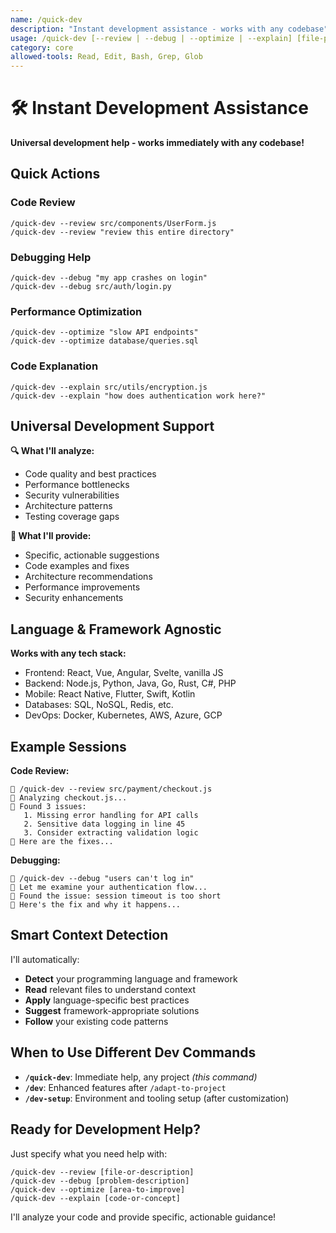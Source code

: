 ```yaml
---
name: /quick-dev
description: "Instant development assistance - works with any codebase"
usage: /quick-dev [--review | --debug | --optimize | --explain] [file-path]
category: core
allowed-tools: Read, Edit, Bash, Grep, Glob
---
```


# 🛠️ Instant Development Assistance

**Universal development help - works immediately with any codebase!**

## Quick Actions

### Code Review
```
/quick-dev --review src/components/UserForm.js
/quick-dev --review "review this entire directory"
```

### Debugging Help  
```
/quick-dev --debug "my app crashes on login"
/quick-dev --debug src/auth/login.py
```

### Performance Optimization
```
/quick-dev --optimize "slow API endpoints"
/quick-dev --optimize database/queries.sql
```

### Code Explanation
```
/quick-dev --explain src/utils/encryption.js
/quick-dev --explain "how does authentication work here?"
```

## Universal Development Support

**🔍 What I'll analyze:**
- Code quality and best practices
- Performance bottlenecks
- Security vulnerabilities  
- Architecture patterns
- Testing coverage gaps

**🚀 What I'll provide:**
- Specific, actionable suggestions
- Code examples and fixes
- Architecture recommendations
- Performance improvements
- Security enhancements

## Language & Framework Agnostic

**Works with any tech stack:**
- Frontend: React, Vue, Angular, Svelte, vanilla JS
- Backend: Node.js, Python, Java, Go, Rust, C#, PHP
- Mobile: React Native, Flutter, Swift, Kotlin
- Databases: SQL, NoSQL, Redis, etc.
- DevOps: Docker, Kubernetes, AWS, Azure, GCP

## Example Sessions

**Code Review:**
```
👤 /quick-dev --review src/payment/checkout.js
🤖 Analyzing checkout.js...
🤖 Found 3 issues:
   1. Missing error handling for API calls
   2. Sensitive data logging in line 45
   3. Consider extracting validation logic
🤖 Here are the fixes...
```

**Debugging:**
```
👤 /quick-dev --debug "users can't log in"
🤖 Let me examine your authentication flow...
🤖 Found the issue: session timeout is too short
🤖 Here's the fix and why it happens...
```

## Smart Context Detection

I'll automatically:
- **Detect** your programming language and framework
- **Read** relevant files to understand context
- **Apply** language-specific best practices
- **Suggest** framework-appropriate solutions
- **Follow** your existing code patterns

## When to Use Different Dev Commands

- **`/quick-dev`**: Immediate help, any project *(this command)*
- **`/dev`**: Enhanced features after `/adapt-to-project`
- **`/dev-setup`**: Environment and tooling setup (after customization)

## Ready for Development Help?

Just specify what you need help with:

```
/quick-dev --review [file-or-description]
/quick-dev --debug [problem-description]  
/quick-dev --optimize [area-to-improve]
/quick-dev --explain [code-or-concept]
```

I'll analyze your code and provide specific, actionable guidance!